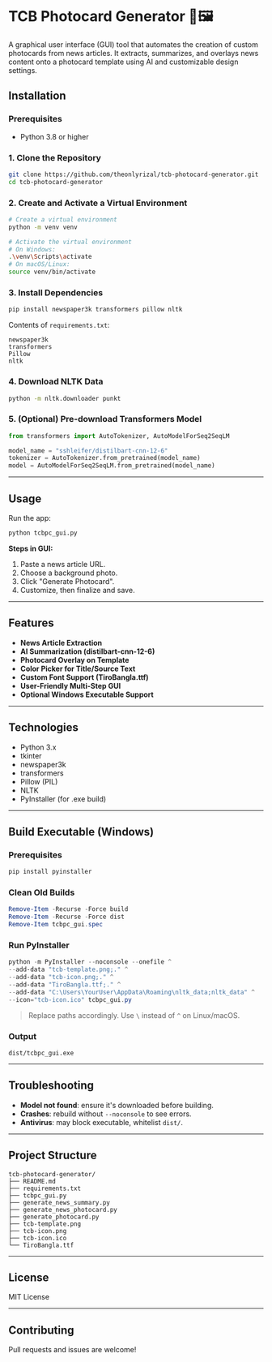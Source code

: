 
# TCB Photocard Generator 📰🖼️

A graphical user interface (GUI) tool that automates the creation of custom photocards from news articles. It extracts, summarizes, and overlays news content onto a photocard template using AI and customizable design settings.

## Installation

### Prerequisites

- Python 3.8 or higher

### 1. Clone the Repository

```bash
git clone https://github.com/theonlyrizal/tcb-photocard-generator.git
cd tcb-photocard-generator
```

### 2. Create and Activate a Virtual Environment

```bash
# Create a virtual environment
python -m venv venv

# Activate the virtual environment
# On Windows:
.\venv\Scripts\activate
# On macOS/Linux:
source venv/bin/activate
```

### 3. Install Dependencies

```bash
pip install newspaper3k transformers pillow nltk
```

Contents of `requirements.txt`:

```
newspaper3k
transformers
Pillow
nltk
```

### 4. Download NLTK Data

```bash
python -m nltk.downloader punkt
```

### 5. (Optional) Pre-download Transformers Model

```python
from transformers import AutoTokenizer, AutoModelForSeq2SeqLM

model_name = "sshleifer/distilbart-cnn-12-6"
tokenizer = AutoTokenizer.from_pretrained(model_name)
model = AutoModelForSeq2SeqLM.from_pretrained(model_name)
```

---

## Usage

Run the app:

```bash
python tcbpc_gui.py
```

**Steps in GUI:**

1. Paste a news article URL.
2. Choose a background photo.
3. Click "Generate Photocard".
4. Customize, then finalize and save.

---

## Features

- **News Article Extraction**
- **AI Summarization (distilbart-cnn-12-6)**
- **Photocard Overlay on Template**
- **Color Picker for Title/Source Text**
- **Custom Font Support (TiroBangla.ttf)**
- **User-Friendly Multi-Step GUI**
- **Optional Windows Executable Support**

---

## Technologies

- Python 3.x
- tkinter
- newspaper3k
- transformers
- Pillow (PIL)
- NLTK
- PyInstaller (for .exe build)

---

## Build Executable (Windows)

### Prerequisites

```bash
pip install pyinstaller
```

### Clean Old Builds

```powershell
Remove-Item -Recurse -Force build
Remove-Item -Recurse -Force dist
Remove-Item tcbpc_gui.spec
```

### Run PyInstaller

```powershell
python -m PyInstaller --noconsole --onefile ^
--add-data "tcb-template.png;." ^
--add-data "tcb-icon.png;." ^
--add-data "TiroBangla.ttf;." ^
--add-data "C:\Users\YourUser\AppData\Roaming\nltk_data;nltk_data" ^
--icon="tcb-icon.ico" tcbpc_gui.py
```

> Replace paths accordingly. Use `\` instead of `^` on Linux/macOS.

### Output

```
dist/tcbpc_gui.exe
```

---

## Troubleshooting

- **Model not found**: ensure it's downloaded before building.
- **Crashes**: rebuild without `--noconsole` to see errors.
- **Antivirus**: may block executable, whitelist `dist/`.

---

## Project Structure

```
tcb-photocard-generator/
├── README.md
├── requirements.txt
├── tcbpc_gui.py
├── generate_news_summary.py
├── generate_news_photocard.py
├── generate_photocard.py
├── tcb-template.png
├── tcb-icon.png
├── tcb-icon.ico
└── TiroBangla.ttf
```

---

## License

MIT License

---

## Contributing

Pull requests and issues are welcome!
